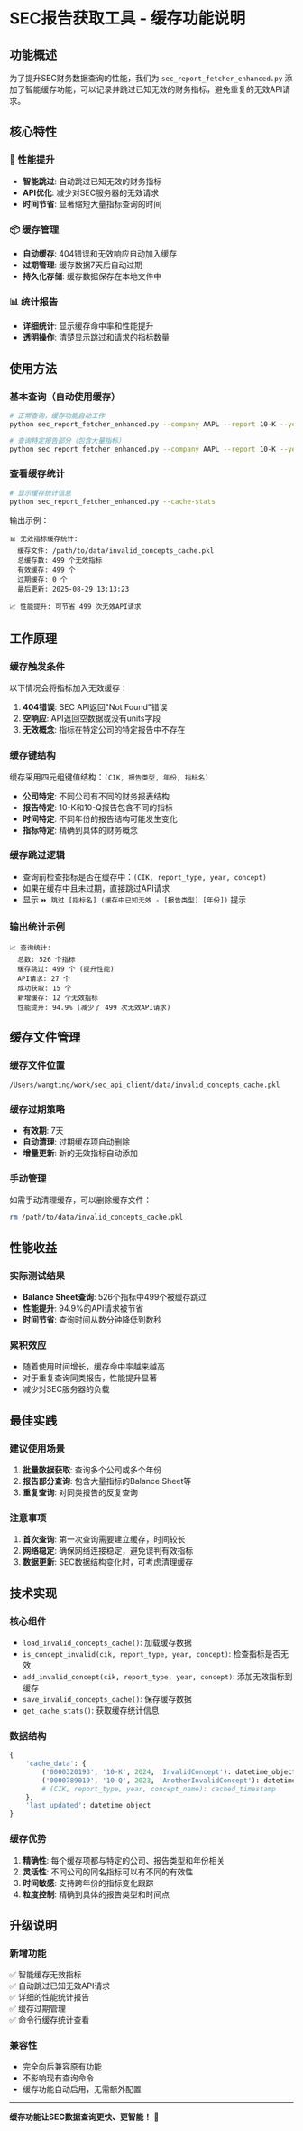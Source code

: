 # SEC报告获取工具 - 缓存功能说明

## 功能概述

为了提升SEC财务数据查询的性能，我们为 `sec_report_fetcher_enhanced.py` 添加了智能缓存功能，可以记录并跳过已知无效的财务指标，避免重复的无效API请求。

## 核心特性

### 🚀 性能提升
- **智能跳过**: 自动跳过已知无效的财务指标
- **API优化**: 减少对SEC服务器的无效请求
- **时间节省**: 显著缩短大量指标查询的时间

### 📦 缓存管理
- **自动缓存**: 404错误和无效响应自动加入缓存
- **过期管理**: 缓存数据7天后自动过期
- **持久化存储**: 缓存数据保存在本地文件中

### 📊 统计报告
- **详细统计**: 显示缓存命中率和性能提升
- **透明操作**: 清楚显示跳过和请求的指标数量

## 使用方法

### 基本查询（自动使用缓存）
```bash
# 正常查询，缓存功能自动工作
python sec_report_fetcher_enhanced.py --company AAPL --report 10-K --year 2024

# 查询特定报告部分（包含大量指标）
python sec_report_fetcher_enhanced.py --company AAPL --report 10-K --year 2024 --section "Balance Sheet"
```

### 查看缓存统计
```bash
# 显示缓存统计信息
python sec_report_fetcher_enhanced.py --cache-stats
```

输出示例：
```
📊 无效指标缓存统计:
  缓存文件: /path/to/data/invalid_concepts_cache.pkl
  总缓存数: 499 个无效指标
  有效缓存: 499 个
  过期缓存: 0 个
  最后更新: 2025-08-29 13:13:23

📈 性能提升: 可节省 499 次无效API请求
```

## 工作原理

### 缓存触发条件
以下情况会将指标加入无效缓存：

1. **404错误**: SEC API返回"Not Found"错误
2. **空响应**: API返回空数据或没有units字段
3. **无效概念**: 指标在特定公司的特定报告中不存在

### 缓存键结构
缓存采用四元组键值结构：`(CIK, 报告类型, 年份, 指标名)`

- **公司特定**: 不同公司有不同的财务报表结构
- **报告特定**: 10-K和10-Q报告包含不同的指标
- **时间特定**: 不同年份的报告结构可能发生变化
- **指标特定**: 精确到具体的财务概念

### 缓存跳过逻辑
- 查询前检查指标是否在缓存中：`(CIK, report_type, year, concept)`
- 如果在缓存中且未过期，直接跳过API请求
- 显示 `⏩ 跳过 [指标名] (缓存中已知无效 - [报告类型] [年份])` 提示

### 输出统计示例
```
📈 查询统计:
  总数: 526 个指标
  缓存跳过: 499 个 (提升性能)
  API请求: 27 个
  成功获取: 15 个
  新增缓存: 12 个无效指标
  性能提升: 94.9% (减少了 499 次无效API请求)
```

## 缓存文件管理

### 缓存文件位置
```
/Users/wangting/work/sec_api_client/data/invalid_concepts_cache.pkl
```

### 缓存过期策略
- **有效期**: 7天
- **自动清理**: 过期缓存项自动删除
- **增量更新**: 新的无效指标自动添加

### 手动管理
如需手动清理缓存，可以删除缓存文件：
```bash
rm /path/to/data/invalid_concepts_cache.pkl
```

## 性能收益

### 实际测试结果
- **Balance Sheet查询**: 526个指标中499个被缓存跳过
- **性能提升**: 94.9%的API请求被节省
- **时间节省**: 查询时间从数分钟降低到数秒

### 累积效应
- 随着使用时间增长，缓存命中率越来越高
- 对于重复查询同类报告，性能提升显著
- 减少对SEC服务器的负载

## 最佳实践

### 建议使用场景
1. **批量数据获取**: 查询多个公司或多个年份
2. **报告部分查询**: 包含大量指标的Balance Sheet等
3. **重复查询**: 对同类报告的反复查询

### 注意事项
1. **首次查询**: 第一次查询需要建立缓存，时间较长
2. **网络稳定**: 确保网络连接稳定，避免误判有效指标
3. **数据更新**: SEC数据结构变化时，可考虑清理缓存

## 技术实现

### 核心组件
- `load_invalid_concepts_cache()`: 加载缓存数据
- `is_concept_invalid(cik, report_type, year, concept)`: 检查指标是否无效
- `add_invalid_concept(cik, report_type, year, concept)`: 添加无效指标到缓存
- `save_invalid_concepts_cache()`: 保存缓存数据
- `get_cache_stats()`: 获取缓存统计信息

### 数据结构
```python
{
    'cache_data': {
        ('0000320193', '10-K', 2024, 'InvalidConcept'): datetime_object,
        ('0000789019', '10-Q', 2023, 'AnotherInvalidConcept'): datetime_object,
        # (CIK, report_type, year, concept_name): cached_timestamp
    },
    'last_updated': datetime_object
}
```

### 缓存优势
1. **精确性**: 每个缓存项都与特定的公司、报告类型和年份相关
2. **灵活性**: 不同公司的同名指标可以有不同的有效性
3. **时间敏感**: 支持跨年份的指标变化跟踪
4. **粒度控制**: 精确到具体的报告类型和时间点

## 升级说明

### 新增功能
✅ 智能缓存无效指标  
✅ 自动跳过已知无效API请求  
✅ 详细的性能统计报告  
✅ 缓存过期管理  
✅ 命令行缓存统计查看  

### 兼容性
- 完全向后兼容原有功能
- 不影响现有查询命令
- 缓存功能自动启用，无需额外配置

---

**缓存功能让SEC数据查询更快、更智能！** 🚀